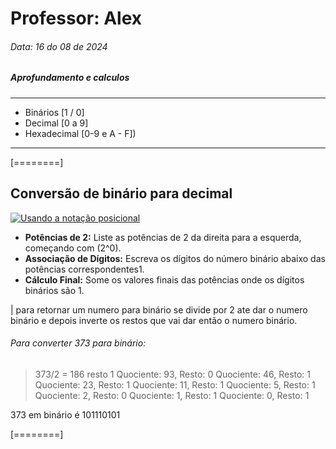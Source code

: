 # Professor: Alex
######  Data: 16 do 08 de 2024
##### Aprofundamento e calculos 

------------
* Binários [1 / 0]
* Decimal [0 a 9]
* Hexadecimal [0-9 e A - F])
------------

[========]

## Conversão de binário para decimal

[![Usando a notação posicional](https://www.wikihow.com/images/thumb/a/ae/Convert-from-Binary-to-Decimal-Step-1-Version-6.jpg/v4-728px-Convert-from-Binary-to-Decimal-Step-1-Version-6.jpg "Usando a notação posicional")](https://www.wikihow.com/images/thumb/a/ae/Convert-from-Binary-to-Decimal-Step-1-Version-6.jpg/v4-728px-Convert-from-Binary-to-Decimal-Step-1-Version-6.jpg "Usando a notação posicional")

* **Potências de 2:** Liste as potências de 2 da direita para a esquerda, começando com (2^0).
* **Associação de Dígitos:** Escreva os dígitos do número binário abaixo das potências correspondentes1.
* **Cálculo Final:** Some os valores finais das potências onde os dígitos binários são 1.


| para retornar um numero para binário se divide por 2 ate dar o numero binário e depois inverte os restos que vai dar então o numero binário.

######  Para converter 373 para binário:
> 373/2 = 186 resto 1
 Quociente: 93, Resto: 0
 Quociente: 46, Resto: 1
 Quociente: 23, Resto: 1
 Quociente: 11, Resto: 1
 Quociente: 5, Resto: 1
 Quociente: 2, Resto: 0
 Quociente: 1, Resto: 1
> Quociente: 0, Resto: 1

373 em binário é 101110101

[========]







